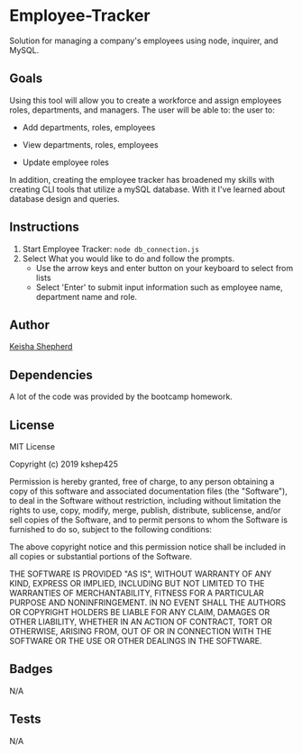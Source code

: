 # Employee-Tracker
Solution for managing a company's employees using node, inquirer, and MySQL.

## Goals
Using this tool will allow you to create a workforce and assign employees roles, departments, and managers.  The user will be able to: the user to:

  * Add departments, roles, employees

  * View departments, roles, employees

  * Update employee roles

In addition, creating the employee tracker has broadened my skills with creating CLI tools that utilize a mySQL database.
With it I've learned about database design and queries.

## Instructions

  1.  Start Employee Tracker:  ``` node db_connection.js ```
  1.  Select What you would like to do and follow the prompts.
      * Use the arrow keys and enter button on your keyboard to select from lists
      * Select 'Enter' to submit input information such as employee name, department name and role.


## Author
[Keisha Shepherd](https://github.com/kshep425/)

## Dependencies
A lot of the code was provided by the bootcamp homework.

## License
MIT License

Copyright (c) 2019 kshep425

Permission is hereby granted, free of charge, to any person obtaining a copy
of this software and associated documentation files (the "Software"), to deal
in the Software without restriction, including without limitation the rights
to use, copy, modify, merge, publish, distribute, sublicense, and/or sell
copies of the Software, and to permit persons to whom the Software is
furnished to do so, subject to the following conditions:

The above copyright notice and this permission notice shall be included in all
copies or substantial portions of the Software.

THE SOFTWARE IS PROVIDED "AS IS", WITHOUT WARRANTY OF ANY KIND, EXPRESS OR
IMPLIED, INCLUDING BUT NOT LIMITED TO THE WARRANTIES OF MERCHANTABILITY,
FITNESS FOR A PARTICULAR PURPOSE AND NONINFRINGEMENT. IN NO EVENT SHALL THE
AUTHORS OR COPYRIGHT HOLDERS BE LIABLE FOR ANY CLAIM, DAMAGES OR OTHER
LIABILITY, WHETHER IN AN ACTION OF CONTRACT, TORT OR OTHERWISE, ARISING FROM,
OUT OF OR IN CONNECTION WITH THE SOFTWARE OR THE USE OR OTHER DEALINGS IN THE
SOFTWARE.

## Badges
N/A

## Tests
N/A